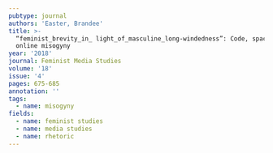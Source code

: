 ```yaml
---
pubtype: journal
authors: 'Easter, Brandee'
title: >-
  “feminist_brevity_in_ light_of_masculine_long-windedness”: Code, space, and
  online misogyny
year: '2018'
journal: Feminist Media Studies
volume: '18'
issue: '4'
pages: 675-685
annotation: ''
tags:
  - name: misogyny
fields:
  - name: feminist studies
  - name: media studies
  - name: rhetoric
---
```

